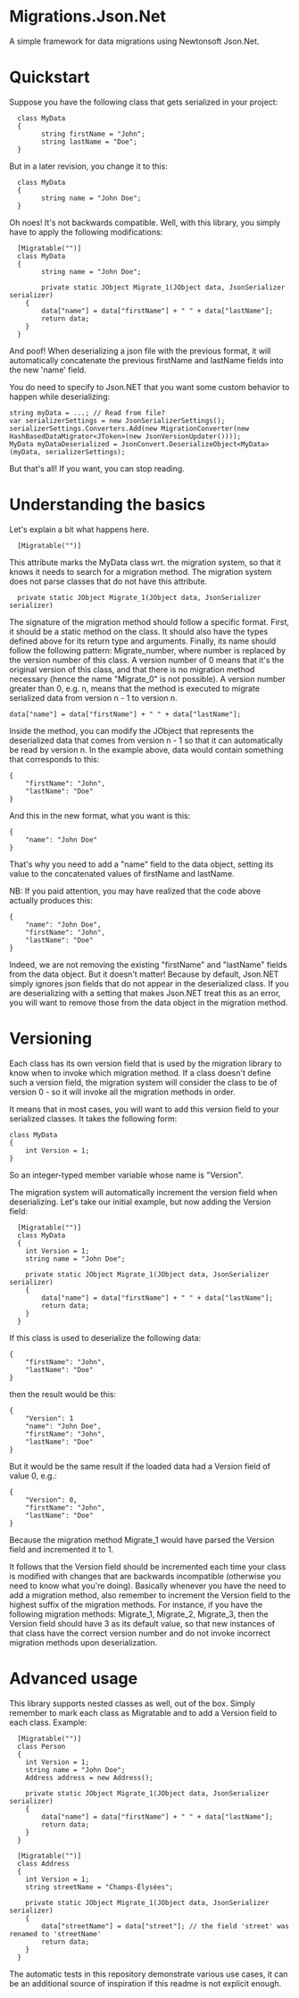 Migrations.Json.Net
===================

A simple framework for data migrations using Newtonsoft Json.Net.

Quickstart
================================

Suppose you have the following class that gets serialized in your project:

      class MyData
      {
            string firstName = "John";
            string lastName = "Doe";
      }

But in a later revision, you change it to this:

      class MyData
      {
            string name = "John Doe";
      }

Oh noes! It's not backwards compatible. Well, with this library, you simply have to apply the following modifications:

      [Migratable("")]
      class MyData
      {
            string name = "John Doe";
            
            private static JObject Migrate_1(JObject data, JsonSerializer serializer)
		{
			data["name"] = data["firstName"] + " " + data["lastName"];
			return data;
		}
      }
 
 And poof! When deserializing a json file with the previous format, it will automatically concatenate the previous firstName and lastName fields into the new 'name' field.
 
 You do need to specify to Json.NET that you want some custom behavior to happen while deserializing:
 
	string myData = ...; // Read from file?
 	var serializerSettings = new JsonSerializerSettings();
	serializerSettings.Converters.Add(new MigrationConverter(new HashBasedDataMigrator<JToken>(new JsonVersionUpdater())));
	MyData myDataDeserialized = JsonConvert.DeserializeObject<MyData>(myData, serializerSettings);
 
 But that's all! If you want, you can stop reading.
 
 Understanding the basics
================================

 Let's explain a bit what happens here.
 
      [Migratable("")]

This attribute marks the MyData class wrt. the migration system, so that it knows it needs to search for a migration method. The migration system does not parse classes that do not have this attribute.

      private static JObject Migrate_1(JObject data, JsonSerializer serializer)

The signature of the migration method should follow a specific format. First, it should be a static method on the class. It should also have the types defined above for its return type and arguments. Finally, its name should follow the following pattern: Migrate_number, where number is replaced by the version number of this class. A version number of 0 means that it's the original version of this class, and that there is no migration method necessary (hence the name "Migrate_0" is not possible). A version number greater than 0, e.g. n, means that the method is executed to migrate serialized data from version n - 1 to version n.

	data["name"] = data["firstName"] + " " + data["lastName"];

Inside the method, you can modify the JObject that represents the deserialized data that comes from version n - 1 so that it can automatically be read by version n. In the example above, data would contain something that corresponds to this:

	{
		"firstName": "John",
		"lastName": "Doe"
	}

And this in the new format, what you want is this:

	{
		"name": "John Doe"
	}

That's why you need to add a "name" field to the data object, setting its value to the concatenated values of firstName and lastName.

NB: If you paid attention, you may have realized that the code above actually produces this:

	{
		"name": "John Doe",
		"firstName": "John",
		"lastName": "Doe"
	}

Indeed, we are not removing the existing "firstName" and "lastName" fields from the data object. But it doesn't matter! Because by default, Json.NET simply ignores json fields that do not appear in the deserialized class. If you are deserializing with a setting that makes Json.NET treat this as an error, you will want to remove those from the data object in the migration method.

 Versioning
================================

Each class has its own version field that is used by the migration library to know when to invoke which migration method. If a class doesn't define such a version field, the migration system will consider the class to be of version 0 - so it will invoke all the migration methods in order.

It means that in most cases, you will want to add this version field to your serialized classes. It takes the following form:

	class MyData
	{
		int Version = 1;
	}

So an integer-typed member variable whose name is "Version". 

The migration system will automatically increment the version field when deserializing. Let's take our initial example, but now adding the Version field:

      [Migratable("")]
      class MyData
      {
		int Version = 1;
		string name = "John Doe";
            
		private static JObject Migrate_1(JObject data, JsonSerializer serializer)
		{
			data["name"] = data["firstName"] + " " + data["lastName"];
			return data;
		}
      }

If this class is used to deserialize the following data:

	{
		"firstName": "John",
		"lastName": "Doe"
	}

then the result would be this:

	{
		"Version": 1
		"name": "John Doe",
		"firstName": "John",
		"lastName": "Doe"
	}

But it would be the same result if the loaded data had a Version field of value 0, e.g.:

	{
		"Version": 0,
		"firstName": "John",
		"lastName": "Doe"
	}

Because the migration method Migrate_1 would have parsed the Version field and incremented it to 1.

It follows that the Version field should be incremented each time your class is modified with changes that are backwards incompatible (otherwise you need to know what you're doing). Basically whenever you have the need to add a migration method, also remember to increment the Version field to the highest suffix of the migration methods. For instance, if you have the following migration methods: Migrate_1, Migrate_2, Migrate_3, then the Version field should have 3 as its default value, so that new instances of that class have the correct version number and do not invoke incorrect migration methods upon deserialization.

 Advanced usage
================================

This library supports nested classes as well, out of the box. Simply remember to mark each class as Migratable and to add a Version field to each class. Example:

      [Migratable("")]
      class Person
      {
		int Version = 1;
		string name = "John Doe";
		Address address = new Address();
            
		private static JObject Migrate_1(JObject data, JsonSerializer serializer)
		{
			data["name"] = data["firstName"] + " " + data["lastName"];
			return data;
		}
      }

      [Migratable("")]
      class Address
      {
		int Version = 1;
		string streetName = "Champs-Élysées";
            
		private static JObject Migrate_1(JObject data, JsonSerializer serializer)
		{
			data["streetName"] = data["street"]; // the field 'street' was renamed to 'streetName'
			return data;
		}
      }

The automatic tests in this repository demonstrate various use cases, it can be an additional source of inspiration if this readme is not explicit enough. 
